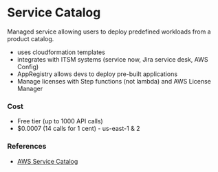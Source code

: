 # Service Catalog
Managed service allowing users to deploy predefined workloads from a product catalog. 

- uses cloudformation templates
- integrates with ITSM systems (service now, Jira service desk, AWS Config)
- AppRegistry allows devs to deploy pre-built applications
- Manage licenses with Step functions (not lambda) and AWS License Manager

### Cost
- Free tier (up to 1000 API calls)
- $0.0007 (14 calls for 1 cent) - us-east-1 & 2


### References
- [AWS Service Catalog](https://aws.amazon.com/servicecatalog/?aws-service-catalog.sort-by=item.additionalFields.createdDate&aws-service-catalog.sort-order=desc)